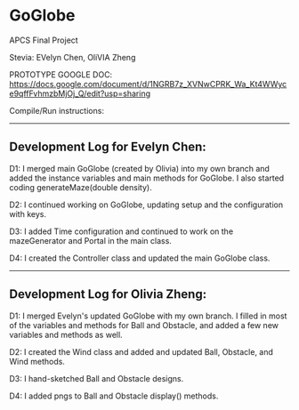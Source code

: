 # GoGlobe
APCS Final Project

Stevia: EVelyn Chen, OliVIA Zheng

PROTOTYPE GOOGLE DOC: https://docs.google.com/document/d/1NGRB7z_XVNwCPRK_Wa_Kt4WWyce9qffFvhmzbMjOj_Q/edit?usp=sharing

Compile/Run instructions:

--------------------------------
Development Log for Evelyn Chen:
--------------------------------
D1: I merged main GoGlobe (created by Olivia) into my own branch and added the instance variables and main methods for GoGlobe. I also started coding generateMaze(double density).

D2: I continued working on GoGlobe, updating setup and the configuration with keys.

D3: I added Time configuration and continued to work on the mazeGenerator and Portal in the main class.

D4: I created the Controller class and updated the main GoGlobe class.

----------------------------------
Development Log for Olivia Zheng:
----------------------------------
D1: I merged Evelyn's updated GoGlobe with my own branch. I filled in most of the variables and methods for Ball and Obstacle, and added a few new variables and methods as well.

D2: I created the Wind class and added and updated Ball, Obstacle, and Wind methods.

D3: I hand-sketched Ball and Obstacle designs.

D4: I added pngs to Ball and Obstacle display() methods.
